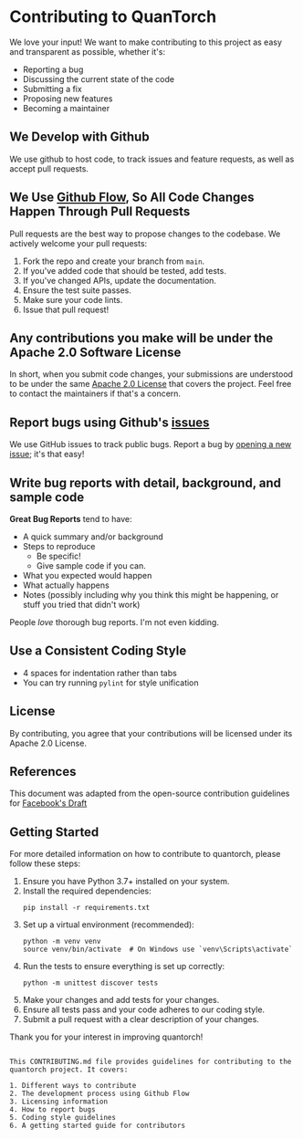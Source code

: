 # Contributing to QuanTorch

We love your input! We want to make contributing to this project as easy and transparent as possible, whether it's:

- Reporting a bug
- Discussing the current state of the code
- Submitting a fix
- Proposing new features
- Becoming a maintainer

## We Develop with Github

We use github to host code, to track issues and feature requests, as well as accept pull requests.

## We Use [Github Flow](https://guides.github.com/introduction/flow/index.html), So All Code Changes Happen Through Pull Requests

Pull requests are the best way to propose changes to the codebase. We actively welcome your pull requests:

1. Fork the repo and create your branch from `main`.
2. If you've added code that should be tested, add tests.
3. If you've changed APIs, update the documentation.
4. Ensure the test suite passes.
5. Make sure your code lints.
6. Issue that pull request!

## Any contributions you make will be under the Apache 2.0 Software License

In short, when you submit code changes, your submissions are understood to be under the same [Apache 2.0 License](http://www.apache.org/licenses/LICENSE-2.0) that covers the project. Feel free to contact the maintainers if that's a concern.

## Report bugs using Github's [issues](https://github.com/jialuechen/quantorch/issues)

We use GitHub issues to track public bugs. Report a bug by [opening a new issue](https://github.com/jialuechen/quantorch/issues/new); it's that easy!

## Write bug reports with detail, background, and sample code

**Great Bug Reports** tend to have:

- A quick summary and/or background
- Steps to reproduce
  - Be specific!
  - Give sample code if you can.
- What you expected would happen
- What actually happens
- Notes (possibly including why you think this might be happening, or stuff you tried that didn't work)

People *love* thorough bug reports. I'm not even kidding.

## Use a Consistent Coding Style

* 4 spaces for indentation rather than tabs
* You can try running `pylint` for style unification

## License

By contributing, you agree that your contributions will be licensed under its Apache 2.0 License.

## References

This document was adapted from the open-source contribution guidelines for [Facebook's Draft](https://github.com/facebook/draft-js/blob/master/CONTRIBUTING.md)

## Getting Started

For more detailed information on how to contribute to quantorch, please follow these steps:

1. Ensure you have Python 3.7+ installed on your system.
2. Install the required dependencies:
   ```
   pip install -r requirements.txt
   ```
3. Set up a virtual environment (recommended):
   ```
   python -m venv venv
   source venv/bin/activate  # On Windows use `venv\Scripts\activate`
   ```
4. Run the tests to ensure everything is set up correctly:
   ```
   python -m unittest discover tests
   ```
5. Make your changes and add tests for your changes.
6. Ensure all tests pass and your code adheres to our coding style.
7. Submit a pull request with a clear description of your changes.

Thank you for your interest in improving quantorch!
```

This CONTRIBUTING.md file provides guidelines for contributing to the quantorch project. It covers:

1. Different ways to contribute
2. The development process using Github Flow
3. Licensing information
4. How to report bugs
5. Coding style guidelines
6. A getting started guide for contributors
​​​​​​​​​​​​​​​​
